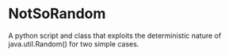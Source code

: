 # NotSoRandom
A python script and class that exploits the deterministic nature of java.util.Random() for two simple cases.
